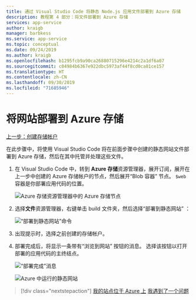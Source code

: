 ```yaml
---
title: 通过 Visual Studio Code 将静态 Node.js 应用文件部署到 Azure 存储
description: 教程第 4 部分：将文件部署到 Azure 存储
services: app-service
author: kraigb
manager: barbkess
ms.service: app-service
ms.topic: conceptual
ms.date: 09/24/2019
ms.author: kraigb
ms.openlocfilehash: b1295fcb9a90ca26880715296e4214c2a1df6a07
ms.sourcegitcommit: c04984b6367e922dbc5973af44f8cd0ca81ce157
ms.translationtype: HT
ms.contentlocale: zh-CN
ms.lasthandoff: 09/30/2019
ms.locfileid: "71685946"
---
```

# <a name="deploy-the-website-to-azure-storage"></a>将网站部署到 Azure 存储

[上一步：创建存储帐户](tutorial-vscode-static-website-node-03.md)

在此步骤中，将使用 Visual Studio Code 将在前面步骤中创建的静态网站文件部署到 Azure 存储，然后在其中托管并处理这些文件。

1. 在 Visual Studio Code 中，转到 **Azure 存储**资源管理器，展开订阅，展开在上一步中创建的 Azure 存储帐户的节点，然后展开“Blob 容器”  节点。 `$web` 容器是你部署应用代码的位置。

    ![Azure 存储资源管理器中的 Azure 存储节点](media/static-website/storage-nodes.png)

1. 选择**文件**资源管理器，右键单击 build  文件夹，然后选择“部署到静态网站”  ：

    ![“部署到静态网站”命令](media/static-website/deploy-build.png)

1. 出现提示时，选择之前创建的存储帐户。

1. 部署完成后，将显示一条带有“浏览到网站”  按钮的消息。 选择该按钮以打开部署的应用代码的主终结点。

    ![“部署完成”消息](media/static-website/deployment-complete.png)

    ![Azure 中运行的静态网站](media/static-website/azure-app.png)

> [!div class="nextstepaction"]
> [我的站点位于 Azure 上](tutorial-vscode-static-website-node-05.md) [我遇到了一个问题](https://www.research.net/r/PWZWZ52?tutorial=node-deployment-staticwebsite&step=create-storage)
